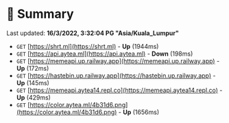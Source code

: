 # 📖 Summary
Last updated: **16/3/2022, 3:32:04 PG "Asia/Kuala_Lumpur"**

- `GET` [https://shrt.ml](https://shrt.ml) - **Up** (1944ms)
- `GET` [https://api.aytea.ml](https://api.aytea.ml) - **Down** (198ms)
- `GET` [https://memeapi.up.railway.app](https://memeapi.up.railway.app) - **Up** (172ms)
- `GET` [https://hastebin.up.railway.app](https://hastebin.up.railway.app) - **Up** (145ms)
- `GET` [https://memeapi.aytea14.repl.co](https://memeapi.aytea14.repl.co) - **Up** (429ms)
- `GET` [https://color.aytea.ml/4b31d6.png](https://color.aytea.ml/4b31d6.png) - **Up** (1656ms)
